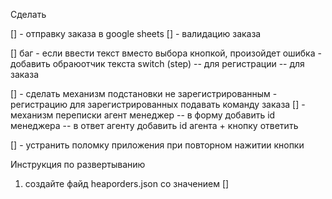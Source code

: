 Сделать

[] - отправку заказа в google sheets
[] - валидацию заказа

[] баг - если ввести текст вместо выбора кнопкой, произойдет ошибка - добавить обраюотчик текста switch (step)
-- для регистрации
-- для заказа

[] - сделать механизм подстановки не зарегистрированным - регистрацию для зарегистрированных подавать команду заказа
[] - механизм переписки агент менеджер
-- в форму добавить id менеджера
-- в ответ агенту добавить id агента + кнопку ответить

[] - устранить поломку приложения при повторном нажитии кнопки



Инструкция по развертыванию
1. создайте файд heaporders.json  со значением []